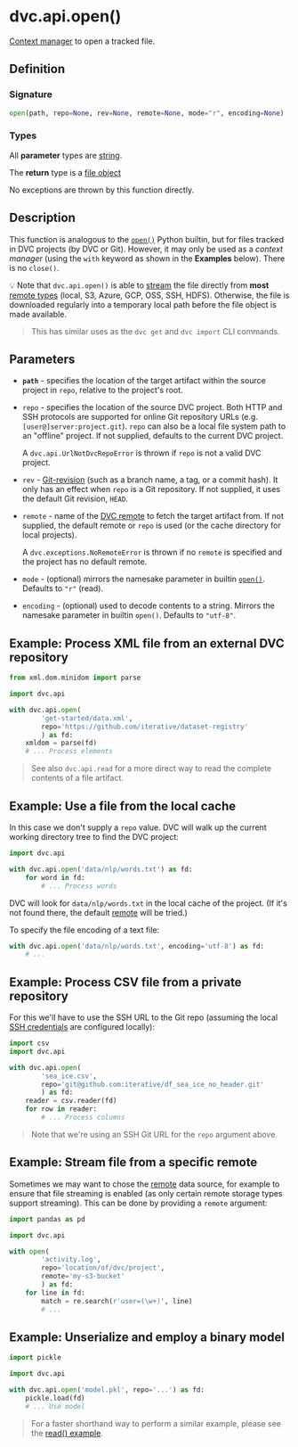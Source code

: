 # dvc.api.open()

[Context manager](https://www.python.org/dev/peps/pep-0343/#context-managers-in-the-standard-library)
to open a tracked file.

## Definition

### Signature

```py
open(path, repo=None, rev=None, remote=None, mode="r", encoding=None)
```

### Types

All **parameter** types are
[string](https://docs.python.org/3/library/stdtypes.html#text-sequence-type-str).

The **return** type is a
[file object](https://docs.python.org/3/glossary.html#term-file-object)

No exceptions are thrown by this function directly.

## Description

This function is analogous to the
[`open()`](https://docs.python.org/3/library/functions.html#open) Python
builtin, but for files tracked in <abbr>DVC projects</abbr> (by DVC or Git).
However, it may only be used as a _context manager_ (using the `with` keyword as
shown in the **Examples** below). There is no `close()`.

💡 Note that `dvc.api.open()` is able to
[stream](https://docs.python.org/3/library/io.html) the file directly from
**most**
[remote types](/doc/command-reference/remote/add#supported-storage-types)
(local, S3, Azure, GCP, OSS, SSH, HDFS). Otherwise, the file is downloaded
regularly into a temporary local path before the file object is made available.

> This has similar uses as the `dvc get` and `dvc import` CLI commands.

## Parameters

- **`path`** - specifies the location of the target artifact within the source
  project in `repo`, relative to the project's root.

- `repo` - specifies the location of the source DVC project. Both HTTP and SSH
  protocols are supported for online Git repository URLs (e.g.
  `[user@]server:project.git`). `repo` can also be a local file system path to
  an "offline" project. If not supplied, defaults to the current DVC project.

  A `dvc.api.UrlNotDvcRepoError` is thrown if `repo` is not a valid DVC project.

- `rev` -
  [Git-revision](https://git-scm.com/book/en/v2/Git-Internals-Git-References)
  (such as a branch name, a tag, or a commit hash). It only has an effect when
  `repo` is a Git repository. If not supplied, it uses the default Git revision,
  `HEAD`.

- `remote` - name of the [DVC remote](/doc/command-reference/remote) to fetch
  the target artifact from. If not supplied, the default remote or `repo` is
  used (or the cache directory for local projects).

  A `dvc.exceptions.NoRemoteError` is thrown if no `remote` is specified and the
  project has no default remote.

- `mode` - (optional) mirrors the namesake parameter in builtin
  [`open()`](https://docs.python.org/3/library/functions.html#open). Defaults to
  `"r"` (read).

- `encoding` - (optional) used to decode contents to a string. Mirrors the
  namesake parameter in builtin `open()`. Defaults to `"utf-8"`.

## Example: Process XML file from an external DVC repository

```py
from xml.dom.minidom import parse

import dvc.api

with dvc.api.open(
        'get-started/data.xml',
        repo='https://github.com/iterative/dataset-registry'
        ) as fd:
    xmldom = parse(fd)
    # ... Process elements
```

> See also `dvc.api.read` for a more direct way to read the complete contents of
> a file <abbr>artifact</abbr>.

## Example: Use a file from the local cache

In this case we don't supply a `repo` value. DVC will walk up the current
working directory tree to find the <abbr>DVC project</abbr>:

```py
import dvc.api

with dvc.api.open('data/nlp/words.txt') as fd:
    for word in fd:
        # ... Process words
```

DVC will look for `data/nlp/words.txt` in the local cache of the
<abbr>project</abbr>. (If it's not found there, the default
[remote](/doc/command-reference/remote) will be tried.)

To specify the file encoding of a text file:

```py
with dvc.api.open('data/nlp/words.txt', encoding='utf-8') as fd:
    # ...
```

## Example: Process CSV file from a private repository

For this we'll have to use the SSH URL to the Git repo (assuming the local
[SSH credentials](https://help.github.com/en/github/authenticating-to-github/connecting-to-github-with-ssh)
are configured locally):

```py
import csv
import dvc.api

with dvc.api.open(
        'sea_ice.csv',
        repo='git@github.com:iterative/df_sea_ice_no_header.git'
        ) as fd:
    reader = csv.reader(fd)
    for row in reader:
        # ... Process columns
```

> Note that we're using an SSH Git URL for the `repo` argument above.

## Example: Stream file from a specific remote

Sometimes we may want to chose the [remote](/doc/command-reference/remote) data
source, for example to ensure that file streaming is enabled (as only certain
remote storage types support streaming). This can be done by providing a
`remote` argument:

```py
import pandas as pd

import dvc.api

with open(
        'activity.log',
        repo='location/of/dvc/project',
        remote='my-s3-bucket'
        ) as fd:
    for line in fd:
        match = re.search(r'user=(\w+)', line)
        # ...
```

## Example: Unserialize and employ a binary model

```py
import pickle

import dvc.api

with dvc.api.open('model.pkl', repo='...') as fd:
    pickle.load(fd)
    # ... Use model
```

> For a faster shorthand way to perform a similar example, please see the
> [read() example](/doc/api-reference/read#examples).
